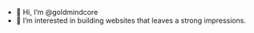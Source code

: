 - 👋 Hi, I’m @goldmindcore
- 👀 I’m interested in building websites that leaves a strong impressions.

<!---
goldmindcore/goldmindcore is a ✨ special ✨ repository because its `README.md` (this file) appears on your GitHub profile.
You can click the Preview link to take a look at your changes.
--->
